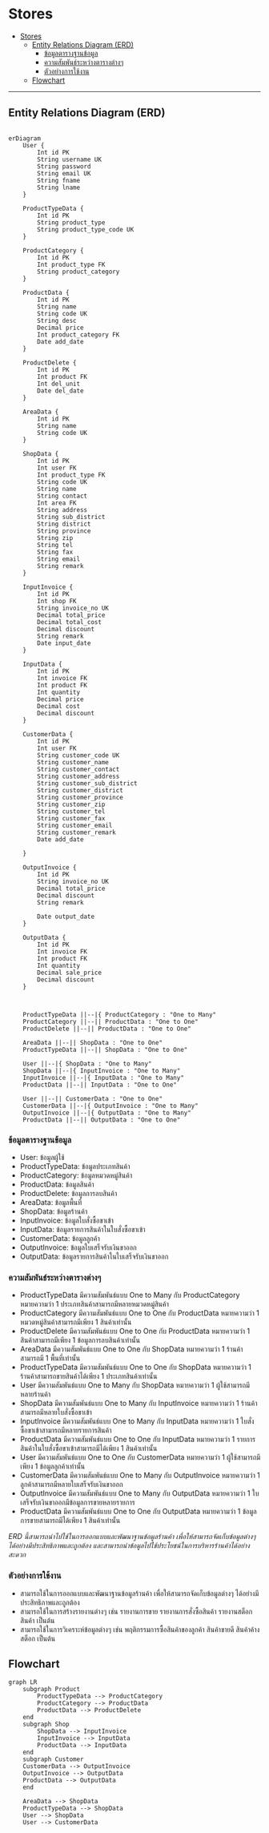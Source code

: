 # Stores

- [Stores](#stores)
  - [Entity Relations Diagram (ERD)](#entity-relations-diagram-erd)
    - [ข้อมูลตารางฐานข้อมูล](#ข้อมูลตารางฐานข้อมูล)
    - [ความสัมพันธ์ระหว่างตารางต่างๆ](#ความสัมพันธ์ระหว่างตารางต่างๆ)
    - [ตัวอย่างการใช้งาน](#ตัวอย่างการใช้งาน)
  - [Flowchart](#flowchart)

---
## Entity Relations Diagram (ERD)
```mermaid

erDiagram
    User {
        Int id PK
        String username UK
        String password
        String email UK
        String fname
        String lname
    }

    ProductTypeData {
        Int id PK
        String product_type
        String product_type_code UK
    }

    ProductCategory {
        Int id PK
        Int product_type FK
        String product_category
    }

    ProductData {
        Int id PK 
        String name
        String code UK
        String desc
        Decimal price
        Int product_category FK
        Date add_date
    }

    ProductDelete {
        Int id PK
        Int product FK
        Int del_unit
        Date del_date
    }

    AreaData {
        Int id PK
        String name
        String code UK
    }

    ShopData {
        Int id PK
        Int user FK
        Int product_type FK
        String code UK
        String name
        String contact
        Int area FK
        String address
        String sub_district
        String district
        String province
        String zip
        String tel
        String fax
        String email
        String remark
    }

    InputInvoice {
        Int id PK
        Int shop FK
        String invoice_no UK
        Decimal total_price
        Decimal total_cost
        Decimal discount
        String remark
        Date input_date
    }

    InputData {
        Int id PK
        Int invoice FK 
        Int product FK
        Int quantity
        Decimal price
        Decimal cost
        Decimal discount
    }

    CustomerData {
        Int id PK
        Int user FK
        String customer_code UK
        String customer_name
        String customer_contact
        String customer_address
        String customer_sub_district
        String customer_district
        String customer_province
        String customer_zip
        String customer_tel
        String customer_fax
        String customer_email
        String customer_remark
        Date add_date

    }

    OutputInvoice {
        Int id PK
        String invoice_no UK
        Decimal total_price
        Decimal discount
        String remark

        Date output_date
    }

    OutputData {
        Int id PK
        Int invoice FK
        Int product FK
        Int quantity 
        Decimal sale_price
        Decimal discount
    }



    ProductTypeData ||--|{ ProductCategory : "One to Many"
    ProductCategory ||--|| ProductData : "One to One"
    ProductDelete ||--|| ProductData : "One to One"

    AreaData ||--|| ShopData : "One to One"
    ProductTypeData ||--|| ShopData : "One to One"

    User ||--|{ ShopData : "One to Many"
    ShopData ||--|{ InputInvoice : "One to Many"
    InputInvoice ||--|{ InputData : "One to Many"
    ProductData ||--|| InputData : "One to One"

    User ||--|| CustomerData : "One to One"
    CustomerData ||--|{ OutputInvoice : "One to Many"
    OutputInvoice ||--|{ OutputData : "One to Many"
    ProductData ||--|| OutputData : "One to One"
```


### ข้อมูลตารางฐานข้อมูล
- User: ข้อมูลผู้ใช้
- ProductTypeData: ข้อมูลประเภทสินค้า
- ProductCategory: ข้อมูลหมวดหมู่สินค้า
- ProductData: ข้อมูลสินค้า
- ProductDelete: ข้อมูลการลบสินค้า
- AreaData: ข้อมูลพื้นที่
- ShopData: ข้อมูลร้านค้า
- InputInvoice: ข้อมูลใบสั่งซื้อขาเข้า
- InputData: ข้อมูลรายการสินค้าในใบสั่งซื้อขาเข้า
- CustomerData: ข้อมูลลูกค้า
- OutputInvoice: ข้อมูลใบเสร็จรับเงินขาออก
- OutputData: ข้อมูลรายการสินค้าในใบเสร็จรับเงินขาออก

### ความสัมพันธ์ระหว่างตารางต่างๆ
- ProductTypeData มีความสัมพันธ์แบบ One to Many กับ ProductCategory หมายความว่า 1 ประเภทสินค้าสามารถมีหลายหมวดหมู่สินค้า
- ProductCategory มีความสัมพันธ์แบบ One to One กับ ProductData หมายความว่า 1 หมวดหมู่สินค้าสามารถมีเพียง 1 สินค้าเท่านั้น
- ProductDelete มีความสัมพันธ์แบบ One to One กับ ProductData หมายความว่า 1 สินค้าสามารถมีเพียง 1 ข้อมูลการลบสินค้าเท่านั้น
- AreaData มีความสัมพันธ์แบบ One to One กับ ShopData หมายความว่า 1 ร้านค้าสามารถมี 1 พื้นที่เท่านั้น
- ProductTypeData มีความสัมพันธ์แบบ One to One กับ ShopData หมายความว่า 1 ร้านค้าสามารถขายสินค้าได้เพียง 1 ประเภทสินค้าเท่านั้น
- User มีความสัมพันธ์แบบ One to Many กับ ShopData หมายความว่า 1 ผู้ใช้สามารถมีหลายร้านค้า
- ShopData มีความสัมพันธ์แบบ One to Many กับ InputInvoice หมายความว่า 1 ร้านค้าสามารถมีหลายใบสั่งซื้อขาเข้า
- InputInvoice มีความสัมพันธ์แบบ One to Many กับ InputData หมายความว่า 1 ใบสั่งซื้อขาเข้าสามารถมีหลายรายการสินค้า
- ProductData มีความสัมพันธ์แบบ One to One กับ InputData หมายความว่า 1 รายการสินค้าในใบสั่งซื้อขาเข้าสามารถมีได้เพียง 1 สินค้าเท่านั้น
- User มีความสัมพันธ์แบบ One to One กับ CustomerData หมายความว่า 1 ผู้ใช้สามารถมีเพียง 1 ข้อมูลลูกค้าเท่านั้น
- CustomerData มีความสัมพันธ์แบบ One to Many กับ OutputInvoice หมายความว่า 1 ลูกค้าสามารถมีหลายใบเสร็จรับเงินขาออก
- OutputInvoice มีความสัมพันธ์แบบ One to Many กับ OutputData หมายความว่า 1 ใบเสร็จรับเงินขาออกมีข้อมูลการขายหลายรายการ
- ProductData มีความสัมพันธ์แบบ One to One กับ OutputData หมายความว่า 1 ข้อมูลการขายสามารถมีได้เพียง 1 สินค้าเท่านั้น

*ERD นี้สามารถนำไปใช้ในการออกแบบและพัฒนาฐานข้อมูลร้านค้า เพื่อให้สามารถจัดเก็บข้อมูลต่างๆ ได้อย่างมีประสิทธิภาพและถูกต้อง และสามารถนำข้อมูลไปใช้ประโยชน์ในการบริหารร้านค้าได้อย่างสะดวก*

### ตัวอย่างการใช้งาน
- สามารถใช้ในการออกแบบและพัฒนาฐานข้อมูลร้านค้า เพื่อให้สามารถจัดเก็บข้อมูลต่างๆ ได้อย่างมีประสิทธิภาพและถูกต้อง
- สามารถใช้ในการสร้างรายงานต่างๆ เช่น รายงานการขาย รายงานการสั่งซื้อสินค้า รายงานสต็อกสินค้า เป็นต้น
- สามารถใช้ในการวิเคราะห์ข้อมูลต่างๆ เช่น พฤติกรรมการซื้อสินค้าของลูกค้า สินค้าขายดี สินค้าค้างสต็อก เป็นต้น


## Flowchart

```mermaid
graph LR
    subgraph Product
        ProductTypeData --> ProductCategory
        ProductCategory --> ProductData
        ProductData --> ProductDelete
    end
    subgraph Shop
        ShopData --> InputInvoice
        InputInvoice --> InputData
        ProductData --> InputData
    end
    subgraph Customer
    CustomerData --> OutputInvoice
    OutputInvoice --> OutputData
    ProductData --> OutputData
    end

    AreaData --> ShopData
    ProductTypeData --> ShopData
    User --> ShopData
    User --> CustomerData
```
